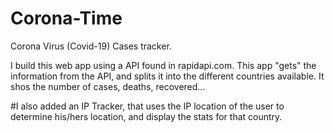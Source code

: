 # Corona-Time
Corona Virus (Covid-19) Cases tracker.


I build this web app using a API found in rapidapi.com.
This app "gets" the information from the API, and splits it into the different countries available.
It shos the number of cases, deaths, recovered...

#I also added an IP Tracker, that uses the IP location of the user to determine his/hers location, and display the stats for that country.
